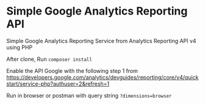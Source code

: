 # Simple Google Analytics Reporting API
Simple Google Analytics Reporting Service from Analytics Reporting API v4 using PHP

After clone, Run
```composer install```

Enable the API Google with the following step 1 from https://developers.google.com/analytics/devguides/reporting/core/v4/quickstart/service-php?authuser=2&refresh=1

Run in browser or postman with query string `?dimensions=browser`

